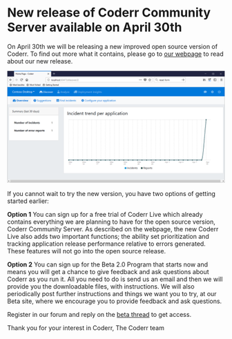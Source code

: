 New release of Coderr Community Server available on April 30th
================

On April 30th we will be releasing a new improved open source version of Coderr. To find out more what it contains, please go to [our webpage](https://coderr.io/v2/) to read  about our new release.

![](screens/discover-overview.png)

If you cannot wait to try the new version, you have two options of getting started earlier: 

**Option 1** You can sign up for a free trial of Coderr Live which already contains everything we are planning to have for the open source version, Coderr Community Server. As described on the webpage, the new Coderr Live also adds two important functions; the ability set prioritization and tracking application release performance relative to errors generated. These features will not go into the open source release.

**Option 2** You can sign up for the Beta 2.0 Program that starts now and means you will get a chance to give feedback and ask questions about Coderr as you run it. All you need to do is send us an email and then we will provide you the downloadable files, with instructions. We will also periodically post further instructions and things we want you to try, at our Beta site, where we encourage you to provide feedback and ask questions. 

Register in our forum and reply on the [beta thread](https://discuss.coderr.io/t/beta-access-applications/44) to get access.

Thank you for your interest in Coderr,
  The Coderr team
